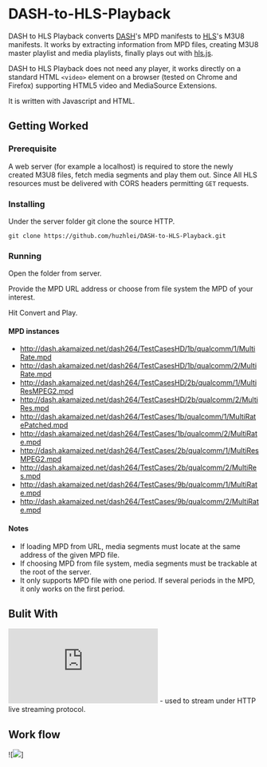 # DASH-to-HLS-Playback
DASH to HLS Playback converts [DASH](https://en.wikipedia.org/wiki/Dynamic_Adaptive_Streaming_over_HTTP)'s MPD manifests to [HLS](https://en.wikipedia.org/wiki/HTTP_Live_Streaming)'s M3U8 manifests. It works by extracting information from MPD files, creating M3U8 master playlist and media playlists, finally plays out with [hls.js](https://github.com/video-dev/hls.js).

DASH to HLS Playback does not need any player, it works directly on a standard HTML `<video>` element on a browser (tested on Chrome and Firefox) supporting HTML5 video and MediaSource Extensions.

It is written with Javascript and HTML.

## Getting Worked
### Prerequisite
A web server (for example a localhost) is required to store the newly created M3U8 files, fetch media segments and play them out. Since All HLS resources must be delivered with CORS headers permitting `GET` requests.
### Installing
Under the server folder git clone the source HTTP.
```
git clone https://github.com/huzhlei/DASH-to-HLS-Playback.git
```
### Running
Open the folder from server.

Provide the MPD URL address or choose from file system the MPD of your interest.

Hit Convert and Play.
#### MPD instances
* http://dash.akamaized.net/dash264/TestCasesHD/1b/qualcomm/1/MultiRate.mpd
* http://dash.akamaized.net/dash264/TestCasesHD/1b/qualcomm/2/MultiRate.mpd
* http://dash.akamaized.net/dash264/TestCasesHD/2b/qualcomm/1/MultiResMPEG2.mpd
* http://dash.akamaized.net/dash264/TestCasesHD/2b/qualcomm/2/MultiRes.mpd
* http://dash.akamaized.net/dash264/TestCases/1b/qualcomm/1/MultiRatePatched.mpd
* http://dash.akamaized.net/dash264/TestCases/1b/qualcomm/2/MultiRate.mpd
* http://dash.akamaized.net/dash264/TestCases/2b/qualcomm/1/MultiResMPEG2.mpd
* http://dash.akamaized.net/dash264/TestCases/2b/qualcomm/2/MultiRes.mpd
* http://dash.akamaized.net/dash264/TestCases/9b/qualcomm/1/MultiRate.mpd
* http://dash.akamaized.net/dash264/TestCases/9b/qualcomm/2/MultiRate.mpd

#### Notes
* If loading MPD from URL, media segments must locate at the same address of the given MPD file.
* If choosing MPD from file system, media segments must be trackable at the root of the server.
* It only supports MPD file with one period. If several periods in the MPD, it only works on the first period. 

## Bulit With
![<img src="https://cloud.githubusercontent.com/assets/616833/19739063/e10be95a-9bb9-11e6-8100-2896f8500138.png" alt="hls.js logo">](https://github.com/video-dev/hls.js) - used to stream under HTTP live streaming protocol.

## Work flow
![<img src="https://github.com/huzhlei/DASH-to-HLS-Playback/blob/master/flowchart.jpg">]
